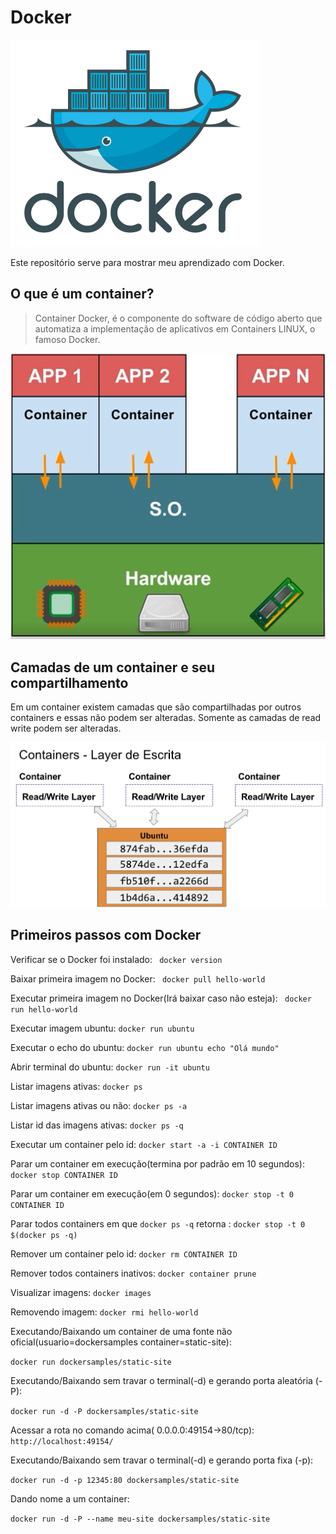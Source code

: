 # Docker
![](/homepage-docker-logo.png)

Este repositório serve para mostrar meu aprendizado com Docker.

## O que é um container?
<blockquote>Container Docker, é o componente do software de código aberto que automatiza a implementação de aplicativos em Containers LINUX, o famoso Docker.</blockquote>

 ![](/Container.png)
 
## Camadas de um container e seu compartilhamento

Em um container existem camadas que são compartilhadas por outros containers e essas não podem ser alteradas. Somente as camadas de read write podem ser alteradas.

 ![](/Camadas.jpg)


## Primeiros passos com Docker

Verificar se o Docker foi instalado:
` docker version`

Baixar primeira imagem no Docker:
` docker pull hello-world`

Executar primeira imagem no Docker(Irá baixar caso não esteja):
` docker run hello-world`

Executar imagem ubuntu:
`docker run ubuntu`

Executar o echo do ubuntu:
`docker run ubuntu echo "Olá mundo"`

Abrir terminal do ubuntu:
`docker run -it ubuntu`

Listar imagens ativas:
`docker ps`

Listar imagens ativas ou não:
`docker ps -a`

Listar id das imagens ativas:
`docker ps -q`

Executar um container pelo id:
`docker start -a -i CONTAINER ID`

Parar um container em execução(termina por padrão em 10 segundos):
`docker stop CONTAINER ID`

Parar um container em execução(em 0 segundos):
`docker stop -t 0 CONTAINER ID`

Parar todos containers em que `docker ps -q` retorna :
`docker stop -t 0 $(docker ps -q)`

Remover um container pelo id:
`docker rm CONTAINER ID`

Remover todos containers inativos:
`docker container prune`

Visualizar imagens:
`docker images`

Removendo imagem:
`docker rmi hello-world`

Executando/Baixando um container de uma fonte não oficial(usuario=dockersamples container=static-site):


`docker run dockersamples/static-site`

Executando/Baixando sem travar o terminal(-d) e gerando porta aleatória (-P):

`docker run -d -P dockersamples/static-site`

Acessar a rota no comando acima( 0.0.0.0:49154->80/tcp):
`http://localhost:49154/`

Executando/Baixando sem travar o terminal(-d) e gerando porta fixa (-p):

`docker run -d -p 12345:80 dockersamples/static-site`

Dando nome a um container:

`docker run -d -P --name meu-site dockersamples/static-site`
